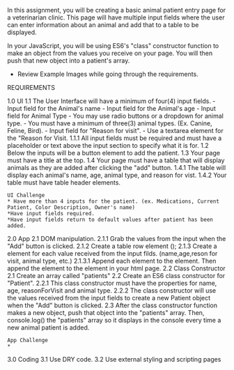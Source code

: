 In this assignment, you will be creating a basic animal patient entry page for a veterinarian clinic. This page will have multiple input fields where the user can enter information about an animal and add that to a table to be displayed.

In your JavaScript, you will be using ES6's "class" constructor function to make an object from the values you receive on your page. You will then push that new object into a patient's array.



* Review Example Images while going through the requirements. 

REQUIREMENTS

1.0 UI
    1.1 The User Interface will have a minimum of four(4) input fields. 
        - Input field for the Animal's name
        - Input field for the Animal's age
        - Input field for Animal Type
            - You may use radio buttons or a dropdown for animal type.
            - You must have a minimum of three(3) animal types. (Ex. Canine, Feline, Bird).
        - Input field for "Reason for visit".
            - Use a textarea element for the "Reason for Visit. 
        1.1.1 All input fields must be required and must have a placeholder or text above the
              input section to specify what it is for. 
    1.2 Below the inputs will be a button element to add the patient.
    1.3 Your page must have a title at the top. 
    1.4 Your page must have a table that will display animals as they are added after clicking
        the "add" button. 
        1.4.1 The table will display each animal's name, age, animal type, and reason for vist. 
        1.4.2 Your table must have table header elements. 

    UI Challenge 
    * Have more than 4 inputs for the patient. (ex. Medications, Current Patient, Color Description, Owner's name)
    *Have input fields required.
    *Have input fields return to default values after patient has been added. 
    
2.0 App
    2.1 DOM manipulation.
        2.1.1 Grab the values from the input when the "Add" button is clicked.
        2.1.2 Create a table row element (<tr></tr>);
        2.1.3 Create a <td> element for each value received from the input filds.
              (name,age,reson for visit, animal type, etc.)
            2.1.3.1 Append each <td> element to the <tr> element. Then append the 
                    <tr> element to the <table> element in your html page.
    2.2 Class Constructor
        2.1 Create an array called "patients"
        2.2 Create an ES6 class constructor for "Patient".
            2.2.1 This class constructor must have the properties for name, age, reasonForVisit 
                  and animal type.
            2.2.2 The class constructor will use the values received from the input fields to
                  create a new Patient object when the "Add" button is clicked.
        2.3 After the class constructor function makes a new object, push that object into
            the "patients" array. Then, console.log() the "patients" array so it displays in 
            the console every time a new animal patient is added. 

    App Challenge 
    * 

3.0 Coding
    3.1 Use DRY code.
    3.2 Use external styling and scripting pages




